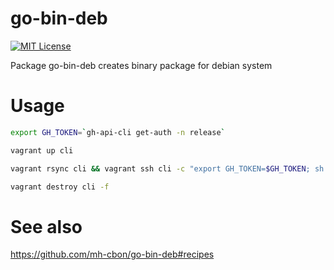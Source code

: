 # go-bin-deb

[![MIT License](http://img.shields.io/badge/License-MIT-yellow.svg)](../LICENSE)

Package go-bin-deb creates binary package for debian system


# Usage

```sh
export GH_TOKEN=`gh-api-cli get-auth -n release`

vagrant up cli

vagrant rsync cli && vagrant ssh cli -c "export GH_TOKEN=$GH_TOKEN; sh /vagrant/vagrant-run.sh"

vagrant destroy cli -f
```

# See also

https://github.com/mh-cbon/go-bin-deb#recipes
